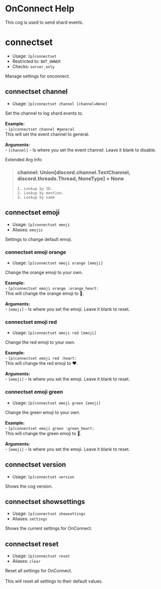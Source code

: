 # OnConnect Help

This cog is used to send shard events.

# connectset
 - Usage: `[p]connectset `
 - Restricted to: `BOT_OWNER`
 - Checks: `server_only`

Manage settings for onconnect.

## connectset channel
 - Usage: `[p]connectset channel [channel=None] `

Set the channel to log shard events to.<br/><br/>**Example:**<br/>- `[p]connectset channel #general`<br/>This will set the event channel to general.<br/><br/>**Arguments:**<br/>- `[channel]` - Is where you set the event channel. Leave it blank to disable.

Extended Arg Info
> ### channel: Union[discord.channel.TextChannel, discord.threads.Thread, NoneType] = None
>
>
>     1. Lookup by ID.
>     2. Lookup by mention.
>     3. Lookup by name
>
>

## connectset emoji
 - Usage: `[p]connectset emoji `
 - Aliases: `emojis`

Settings to change default emoji.

### connectset emoji orange
 - Usage: `[p]connectset emoji orange [emoji] `

Change the orange emoji to your own.<br/><br/>**Example:**<br/>- `[p]connectset emoji orange :orange_heart:`<br/>This will change the orange emoji to :orange_heart:.<br/><br/>**Arguments:**<br/>- `[emoji]` - Is where you set the emoji. Leave it blank to reset.

### connectset emoji red
 - Usage: `[p]connectset emoji red [emoji] `

Change the red emoji to your own.<br/><br/>**Example:**<br/>- `[p]connectset emoji red :heart:`<br/>This will change the red emoji to :heart:.<br/><br/>**Arguments:**<br/>- `[emoji]` - Is where you set the emoji. Leave it blank to reset.

### connectset emoji green
 - Usage: `[p]connectset emoji green [emoji] `

Change the green emoji to your own.<br/><br/>**Example:**<br/>- `[p]connectset emoji green :green_heart:`<br/>This will change the green emoji to :green_heart:.<br/><br/>**Arguments:**<br/>- `[emoji]` - Is where you set the emoji. Leave it blank to reset.

## connectset version
 - Usage: `[p]connectset version `

Shows the cog version.

## connectset showsettings
 - Usage: `[p]connectset showsettings `
 - Aliases: `settings`

Shows the current settings for OnConnect.

## connectset reset
 - Usage: `[p]connectset reset `
 - Aliases: `clear`

Reset all settings for OnConnect.<br/><br/>This will reset all settings to their default values.
